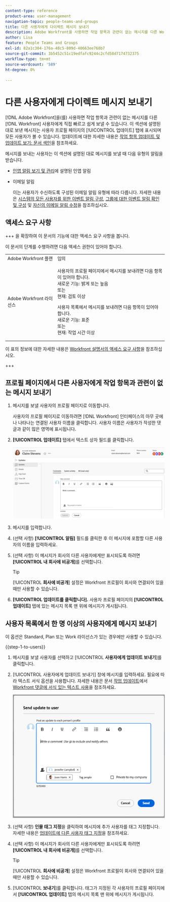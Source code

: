 ```yaml
---
content-type: reference
product-area: user-management
navigation-topic: people-teams-and-groups
title: 다른 사용자에게 다이렉트 메시지 보내기
description: Adobe Workfront을 사용하면 작업 항목과 관련이 없는 메시지를 다른 Workfront 사용자에게 직접 빠르고 쉽게 보낼 수 있습니다.
author: Lisa
feature: People Teams and Groups
exl-id: 82a1c304-176a-48c5-809d-40663ee768b7
source-git-commit: 3b5452c51c19edfafc9244c2cfd58d7174732375
workflow-type: tm+mt
source-wordcount: '589'
ht-degree: 0%

---
```


# 다른 사용자에게 다이렉트 메시지 보내기

[!DNL Adobe Workfront]을(를) 사용하면 작업 항목과 관련이 없는 메시지를 다른 [!DNL Workfront] 사용자에게 직접 빠르고 쉽게 보낼 수 있습니다. 이 섹션에 설명된 대로 보낸 메시지는 사용자 프로필 페이지의 [!UICONTROL 업데이트] 탭에 표시되며 모든 사용자가 볼 수 있습니다. 업데이트에 대한 자세한 내용은 [작업 항목 업데이트 및 업데이트 보기: 문서 색인](../../workfront-basics/updating-work-items-and-viewing-updates/update-work-items-and-view-updates.md)을 참조하세요.

메시지를 보내는 사용자는 이 섹션에 설명된 대로 메시지를 보낼 때 다음 유형의 알림을 받습니다.

* [인앱 알림 보기 및 관리](../../workfront-basics/using-notifications/view-and-manage-in-app-notifications.md)에 설명된 인앱 알림
* 이메일 알림

  이는 사용자가 수신하도록 구성된 이메일 알림 유형에 따라 다릅니다. 자세한 내용은 [시스템의 모든 사용자를 위한 이벤트 알림 구성](../../administration-and-setup/manage-workfront/emails/configure-event-notifications-for-everyone-in-the-system.md), [그룹에 대한 이벤트 알림 확인 및 구성](../../administration-and-setup/manage-groups/create-and-manage-groups/view-and-configure-event-notifications-group.md) 및 [자신의 이메일 알림 수정](../../workfront-basics/using-notifications/activate-or-deactivate-your-own-event-notifications.md)을 참조하십시오.

## 액세스 요구 사항

+++ 을 확장하여 이 문서의 기능에 대한 액세스 요구 사항을 봅니다.

이 문서의 단계를 수행하려면 다음 액세스 권한이 있어야 합니다.

<table style="table-layout:auto"> 
 <col> 
 <col> 
 <tbody> 
  <tr data-mc-conditions=""> 
   <td role="rowheader">Adobe Workfront 플랜</td> 
   <td>임의</td> 
  </tr> 
  <tr> 
   <td role="rowheader">Adobe Workfront 라이선스</td> 
   <td>
   <p>사용자의 프로필 페이지에서 메시지를 보내려면 다음 항목이 있어야 합니다. <br>
   새로운 기능: 밝게 또는 높음<br>
   또는<br>
   현재: 검토 이상</p>
   <p>사용자 목록에서 메시지를 보내려면 다음 항목이 있어야 합니다. <br>
   새로운 기능: 표준<br>
   또는<br>
   현재: 작업 시간 이상</p></td>
  </tr> 
 </tbody> 
</table>

이 표의 정보에 대한 자세한 내용은 [Workfront 설명서의 액세스 요구 사항](/help/quicksilver/administration-and-setup/add-users/access-levels-and-object-permissions/access-level-requirements-in-documentation.md)을 참조하십시오.

+++

## 프로필 페이지에서 다른 사용자에게 작업 항목과 관련이 없는 메시지 보내기

1. 메시지를 보낼 사용자의 프로필 페이지로 이동합니다.

   사용자의 프로필 페이지로 이동하려면 [!DNL Workfront] 인터페이스의 아무 곳에나 나타나는 연결된 사용자 이름을 클릭합니다. 사용자 이름은 사용자가 작성한 댓글과 같이 많은 영역에 표시됩니다.

1. **[!UICONTROL 업데이트]** 탭에서 텍스트 상자 필드를 클릭합니다.

   ![[!UICONTROL 업데이트] 탭의 메시지 사용자](assets/send-message-to-user-on-updates-tab.png)

1. 메시지를 입력합니다.
1. (선택 사항) **[!UICONTROL 알림]** 필드를 클릭한 후 이 메시지에 포함할 다른 사용자의 이름을 입력하세요.

1. (선택 사항) 이 메시지가 회사의 다른 사용자에게만 표시되도록 하려면 **[!UICONTROL 내 회사에 비공개]**&#x200B;를 선택합니다.

   >[!TIP]
   >
   >[!UICONTROL **회사에 비공개**] 설정은 Workfront 프로필이 회사와 연결되어 있을 때만 사용할 수 있습니다.

1. **[!UICONTROL 업데이트를 클릭합니다].**
사용자 프로필 페이지의 **[!UICONTROL 업데이트]** 탭에 있는 메시지 목록 맨 위에 메시지가 게시됩니다.

## 사용자 목록에서 한 명 이상의 사용자에게 메시지 보내기

이 옵션은 Standard, Plan 또는 Work 라이선스가 있는 경우에만 사용할 수 있습니다.

{{step-1-to-users}}

1. 메시지를 보낼 사용자를 선택하고 [!UICONTROL **사용자에게 업데이트 보내기**]&#x200B;를 클릭합니다.
1. [!UICONTROL 사용자에게 업데이트 보내기] 창에 메시지를 입력하세요. 필요에 따라 텍스트 서식 옵션을 사용합니다. 자세한 내용은 문서 [작업 업데이트](/help/quicksilver/workfront-basics/updating-work-items-and-viewing-updates/update-work.md#use-rich-text-in-a-workfront-comment)에서 [Workfront 댓글에 서식 있는 텍스트 사용](/help/quicksilver/workfront-basics/updating-work-items-and-viewing-updates/update-work.md)을 참조하세요.

   ![사용자에게 업데이트 보내기 창의 메시지 사용자](assets/send-update-to-user-072825.png)

1. (선택 사항) **인물 태그 지정**&#x200B;을 클릭하여 메시지에 추가 사용자를 태그 지정합니다. 자세한 내용은 [업데이트에 다른 사용자 태그 지정](/help/quicksilver/workfront-basics/updating-work-items-and-viewing-updates/tag-others-on-updates.md)을 참조하세요.
1. (선택 사항) 이 메시지가 회사의 다른 사용자에게만 표시되도록 하려면 **[!UICONTROL 내 회사에 비공개]**&#x200B;를 선택합니다.

   >[!TIP]
   >
   >[!UICONTROL **회사에 비공개**] 설정은 Workfront 프로필이 회사와 연결되어 있을 때만 사용할 수 있습니다.
1. [!UICONTROL **보내기**]를 클릭합니다.
태그가 지정된 각 사용자의 프로필 페이지에서 **[!UICONTROL 업데이트]** 탭의 메시지 목록 맨 위에 메시지가 게시됩니다.
